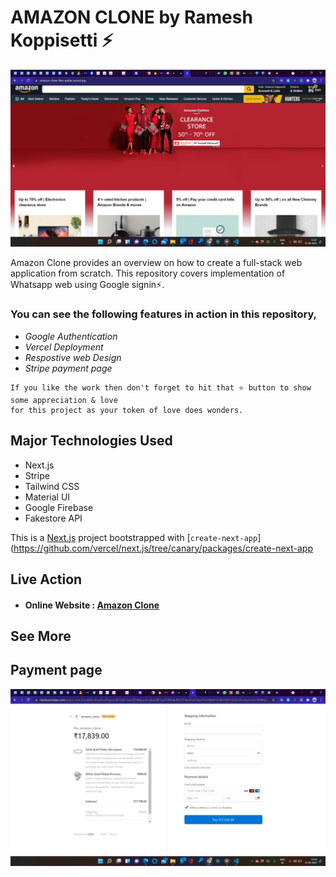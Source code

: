 # AMAZON CLONE by Ramesh Koppisetti ⚡


![APP SCREENSHOT](projectview.png?raw=true "App Screenshot")

Amazon Clone provides an overview on how to create a full-stack web application from scratch. This repository covers implementation of Whatsapp web using Google signin⚡.

### You can see the following features in action in this repository,
* *Google Authentication*
* *Vercel Deployment*
* *Respostive web Design*
* *Stripe payment page*

```
If you like the work then don't forget to hit that ⭐ button to show some appreciation & love
for this project as your token of love does wonders.
```

## Major Technologies Used
- Next.js
- Stripe
- Tailwind CSS
- Material UI
- Google Firebase
- Fakestore API

This is a [Next.js](https://nextjs.org/) project bootstrapped with [`create-next-app`](https://github.com/vercel/next.js/tree/canary/packages/create-next-app

## Live Action

* #### Online Website : <a href="https://amazon-clone-five-amber.vercel.app/">Amazon Clone </a>

## See More
## Payment page
![STRIPE SCREENSHOT](checkoutpage.png?raw=true "Stripe Screenshot")
